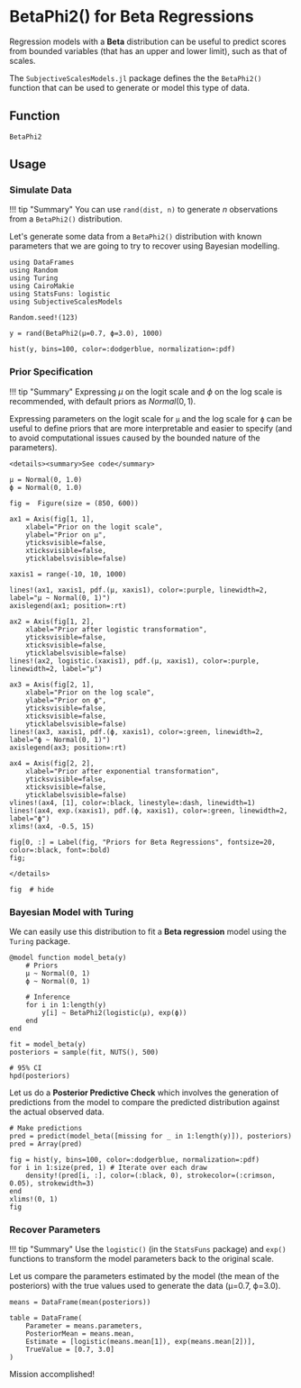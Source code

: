 # BetaPhi2() for Beta Regressions

Regression models with a **Beta** distribution can be useful to predict scores from bounded variables (that has an upper and lower limit), such as that of scales.

The `SubjectiveScalesModels.jl` package defines the the `BetaPhi2()` function that can be used to generate or model this type of data.

## Function

```@docs
BetaPhi2
```

## Usage

### Simulate Data

!!! tip "Summary"
    You can use `rand(dist, n)` to generate *n* observations from a `BetaPhi2()` distribution.

Let's generate some data from a `BetaPhi2()` distribution with known parameters that we are going to try to recover using Bayesian modelling.


```@example betaphi1
using DataFrames
using Random
using Turing
using CairoMakie
using StatsFuns: logistic
using SubjectiveScalesModels
```

```@example betaphi1
Random.seed!(123)

y = rand(BetaPhi2(μ=0.7, ϕ=3.0), 1000)

hist(y, bins=100, color=:dodgerblue, normalization=:pdf)
```


### Prior Specification

!!! tip "Summary"
    Expressing *μ* on the logit scale and *ϕ* on the log scale is recommended, with default priors as $Normal(0, 1)$.


Expressing parameters on the logit scale for `μ` and the log scale for `ϕ` can be useful to define priors that are more interpretable and easier to specify (and to avoid computational issues caused by the bounded nature of the parameters).

```@raw html
<details><summary>See code</summary>
```

```@example betaphi1
μ = Normal(0, 1.0)
ϕ = Normal(0, 1.0)

fig =  Figure(size = (850, 600))

ax1 = Axis(fig[1, 1], 
    xlabel="Prior on the logit scale",
    ylabel="Prior on μ",
    yticksvisible=false,
    xticksvisible=false,
    yticklabelsvisible=false)

xaxis1 = range(-10, 10, 1000)

lines!(ax1, xaxis1, pdf.(μ, xaxis1), color=:purple, linewidth=2, label="μ ~ Normal(0, 1)")
axislegend(ax1; position=:rt)

ax2 = Axis(fig[1, 2], 
    xlabel="Prior after logistic transformation",
    yticksvisible=false,
    xticksvisible=false,
    yticklabelsvisible=false)
lines!(ax2, logistic.(xaxis1), pdf.(μ, xaxis1), color=:purple, linewidth=2, label="μ")

ax3 = Axis(fig[2, 1], 
    xlabel="Prior on the log scale",
    ylabel="Prior on ϕ",
    yticksvisible=false,
    xticksvisible=false,
    yticklabelsvisible=false)
lines!(ax3, xaxis1, pdf.(ϕ, xaxis1), color=:green, linewidth=2, label="ϕ ~ Normal(0, 1)")
axislegend(ax3; position=:rt)

ax4 = Axis(fig[2, 2], 
    xlabel="Prior after exponential transformation",
    yticksvisible=false,
    xticksvisible=false,
    yticklabelsvisible=false)
vlines!(ax4, [1], color=:black, linestyle=:dash, linewidth=1)
lines!(ax4, exp.(xaxis1), pdf.(ϕ, xaxis1), color=:green, linewidth=2, label="ϕ")
xlims!(ax4, -0.5, 15)

fig[0, :] = Label(fig, "Priors for Beta Regressions", fontsize=20, color=:black, font=:bold)
fig;
```
```@raw html
</details>
```

```@example betaphi1
fig  # hide
```

### Bayesian Model with Turing

We can easily use this distribution to fit a **Beta regression** model using the `Turing` package.

```@example betaphi1
@model function model_beta(y)
    # Priors
    μ ~ Normal(0, 1)
    ϕ ~ Normal(0, 1)

    # Inference
    for i in 1:length(y)
        y[i] ~ BetaPhi2(logistic(μ), exp(ϕ))
    end
end

fit = model_beta(y)
posteriors = sample(fit, NUTS(), 500)

# 95% CI
hpd(posteriors)
```


Let us do a **Posterior Predictive Check** which involves the generation of predictions from the model to compare the predicted distribution against the actual observed data.

```@example betaphi1
# Make predictions
pred = predict(model_beta([missing for _ in 1:length(y)]), posteriors)
pred = Array(pred)

fig = hist(y, bins=100, color=:dodgerblue, normalization=:pdf)
for i in 1:size(pred, 1) # Iterate over each draw
    density!(pred[i, :], color=(:black, 0), strokecolor=(:crimson, 0.05), strokewidth=3)
end
xlims!(0, 1)
fig
```


### Recover Parameters

!!! tip "Summary"
    Use the `logistic()` (in the `StatsFuns` package) and `exp()` functions to transform the model parameters back to the original scale.

Let us compare the parameters estimated by the model (the mean of the posteriors) with the true values used to generate the data (μ=0.7, ϕ=3.0).

```@example betaphi1
means = DataFrame(mean(posteriors))

table = DataFrame(
    Parameter = means.parameters,
    PosteriorMean = means.mean,
    Estimate = [logistic(means.mean[1]), exp(means.mean[2])],
    TrueValue = [0.7, 3.0]
)
```

Mission accomplished! 